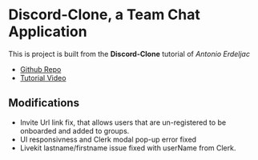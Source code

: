 # Discord-Clone, a Team Chat Application

This is project is built from the **Discord-Clone** tutorial of *Antonio Erdeljac*
- [Github Repo](https://github.com/AntonioErdeljac/next13-discord-clone)
- [Tutorial Video](https://www.codewithantonio.com/projects/team-chat-platform)

## Modifications
- Invite Url link fix, that allows users that are un-registered to be onboarded and added to groups.
- UI responsivness and Clerk modal pop-up error fixed
- Livekit lastname/firstname issue fixed with userName from Clerk.
